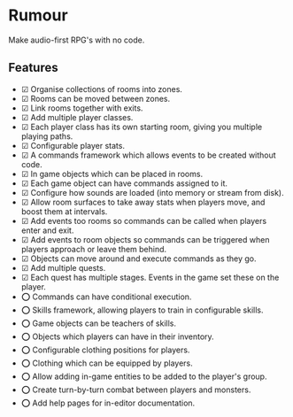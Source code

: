 # Rumour

Make audio-first RPG's with no code.

## Features

- ☑ Organise collections of rooms into zones.
- ☑ Rooms can be moved between zones.
- ☑ Link rooms together with exits.
- ☑ Add multiple player classes.
- ☑ Each player class has its own starting room, giving you multiple playing paths.
- ☑ Configurable player stats.
- ☑ A commands framework which allows events to be created without code.
- ☑ In game objects which can be placed in rooms.
- ☑ Each game object can have commands assigned to it.
- ☑ Configure how sounds are loaded (into memory or stream from disk).
- ☑ Allow room surfaces to take away stats when players move, and boost them at intervals.
- ☑ Add events too rooms so commands can be called when players enter and exit.
- ☑ Add events to room objects so commands can be triggered when players approach or leave them behind.
- ☑ Objects can move around and execute commands as they go.
- ☑ Add multiple quests.
- ☑ Each quest has multiple stages. Events in the game set these on the player.
- ⭕ Commands can have conditional execution.
- ⭕ Skills framework, allowing players to train in configurable skills.
- ⭕ Game objects can be teachers of skills.
- ⭕ Objects which players can have in their inventory.
- ⭕ Configurable clothing positions for players.
- ⭕ Clothing which can be equipped by players.
- ⭕ Allow adding in-game entities to be added to the player's group.
- ⭕ Create turn-by-turn combat between players and monsters.
- ⭕ Add help pages for in-editor documentation.
